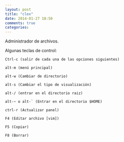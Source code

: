 ```yaml
---
layout: post
title: "clex"
date: 2014-01-27 18:50
comments: true
categories: 
---
```

Administrador de archivos.

Algunas teclas de control:

	Ctrl-c (salir de cada una de las opciones siguientes)

	alt-m (menú principal)

	alt-w (Cambiar de directorio)

	alt-s (Cambiar el tipo de visualización)

	alt-/ (entrar en el directorio raiz)

	alt-~ o alt-` (Entrar en el directorio $HOME)

	ctrl-r (Actualizar panel)

	F4 (Editar archivo [vim])

	F5 (Copiar)

	F8 (Borrar) 

